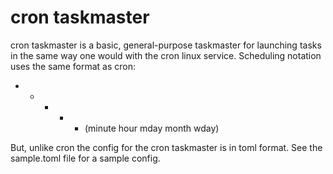 # cron taskmaster

cron taskmaster is a basic, general-purpose taskmaster for launching
tasks in the same way one would with the cron linux service. Scheduling
notation uses the same format as cron:

 
* * * * * (minute hour mday month wday) 

But, unlike cron the config for the cron taskmaster is in toml format. 
See the sample.toml file for a sample config.

